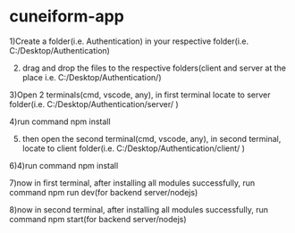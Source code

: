 # cuneiform-app

1)Create a folder(i.e. Authentication) in your respective folder(i.e. C:/Desktop/Authentication)

2) drag and drop the files to the respective folders(client and server at the place i.e. C:/Desktop/Authentication/)

3)Open 2 terminals(cmd, vscode, any), in first terminal locate to server folder(i.e. C:/Desktop/Authentication/server/ )

4)run command npm install

5) then open the second terminal(cmd, vscode, any), in second terminal, locate to client folder(i.e. C:/Desktop/Authentication/client/ )

6)4)run command npm install

7)now in first terminal, after installing all modules successfully, run command npm run dev(for backend server/nodejs)

8)now in second terminal, after installing all modules successfully, run command npm start(for backend server/nodejs)
